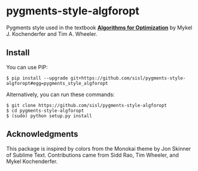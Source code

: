 # pygments-style-algforopt

Pygments style used in the textbook [**Algorithms for Optimization**](http://mitpress.mit.edu/books/algorithms-optimization) by Mykel J. Kochenderfer and Tim A. Wheeler.

## Install

You can use PIP:

    $ pip install --upgrade git+https://github.com/sisl/pygments-style-algforopt#egg=pygments_style_algforopt

Alternatively, you can run these commands:

    $ git clone https://github.com/sisl/pygments-style-algforopt
    $ cd pygments-style-algforopt
    $ (sudo) python setup.py install

## Acknowledgments

This package is inspired by colors from the Monokai theme by Jon Skinner of Sublime Text. Contributions came from Sidd Rao, Tim Wheeler, and Mykel Kochenderfer.
